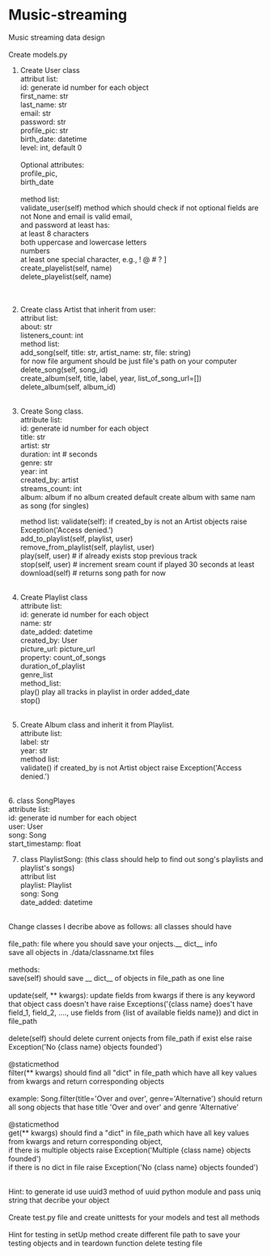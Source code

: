 # Music-streaming

Music streaming data design <br>
 <br>
Create models.py <br>

1. Create User class <br>
    attribut list: <br>
          id: generate id number for each object <br>
          first_name: str <br>
          last_name: str <br>
          email: str <br>
          password: str <br>
          profile_pic: str <br>
          birth_date: datetime <br>
          level: int, default 0 <br>
    <br>
   Optional attributes:  <br>
       profile_pic, <br>
       birth_date  <br>
    <br>
   method list:  <br>
       validate_user(self) method which should check if not optional fields are not None and email is valid email,  <br>
       and password at least has:  <br>
            at least 8 characters  <br>
            both uppercase and lowercase letters  <br>
            numbers  <br>
            at least one special character, e.g., ! @ # ? ]  <br>
       create_playelist(self, name)  <br>
       delete_playelist(self, name)  <br>
        <br>
         <br>
        
2. Create class Artist that inherit from user:  <br>
   attribut list:  <br>
       about: str  <br>
       listeners_count: int  <br>
   method list:  <br>
       add_song(self, title: str, artist_name: str, file: string)  <br>
          for now file argument should be just file's path on your computer  <br>
       delete_song(self, song_id)  <br>
       create_album(self, title, label, year, list_of_song_url=[])  <br>
       delete_album(self, album_id)  <br>
        <br>
3. Create Song class.  <br>
    attribute list:  <br>
        id: generate id number for each object  <br>
        title: str  <br>
        artist: str  <br>
        duration: int # seconds  <br>
        genre: str  <br>
        year: int  <br>
        created_by: artist  <br>
        streams_count: int  <br>
        album: album if no album created default create album with same nam as song (for singles)  <br>
        
    method list:
        validate(self): if  created_by is not an Artist objects raise Exception('Access denied.')  <br>
        add_to_playlist(self, playlist, user)  <br>
        remove_from_playlist(self, playlist, user)  <br>
        play(self, user) # if already exists stop previous track  <br>
        stop(self, user) # increment sream count if played 30 seconds at least  <br>
        download(self) # returns song path for now  <br>
     <br>
 4. Create Playlist class  <br>
     attribute list:  <br>
        id: generate id number for each object  <br>
        name: str  <br>
        date_added: datetime  <br>
        created_by: User  <br>
        picture_url: picture_url  <br>
     property: count_of_songs  <br>
               duration_of_playlist  <br>
               genre_list   <br>
     method_list:  <br>
        play() play all tracks in playlist in order added_date  <br>
        stop()   <br>
      <br>
 5. Create Album class and inherit it from Playlist.  <br> 
    attribute list:  <br>
       label: str  <br>
       year: str  <br>
    method list:  <br>
       validate() if created_by is not Artist object raise Exception('Access denied.')  <br>
  <br>
 6. class SongPlayes  <br>
    attribute list:  <br>
       id: generate id number for each object  <br>
       user: User  <br>
       song: Song  <br>
       start_timestamp: float  <br>
       
 7. class PlaylistSong: (this class should help to find out song's playlists and playlist's songs)  <br>
    attribut list  <br>
        playlist: Playlist  <br>
        song: Song  <br>
        date_added: datetime  <br>
    
    
    
 <br>
Change classes I decribe above as follows: all classes should have  <br>
 <br>
file_path: file where you should save your onjects.__ dict__ info  <br>
save all objects in ./data/classname.txt files  <br>
 <br>
methods:  <br>
  save(self) should save __ dict__ of objects in file_path as one line  <br>
   <br>
  update(self, ** kwargs): update fields from kwargs if there is any keyword that object cass doesn't have raise Exceptions('{class name} does't have field_1, field_2, ...., use fields from {list of available fields name}) and dict in file_path  <br>
   <br>
  delete(self) should delete current onjects from file_path if exist else raise Exception('No {class name} objects founded')  <br>
   <br>
  @staticmethod  <br>
  filter(** kwargs) should find all "dict" in file_path which have all key values from kwargs and return corresponding objects <br>
   <br>
  example: Song.filter(title='Over and over', genre='Alternative') should return all song objects that hase title 'Over and over' and genre 'Alternative'  <br>
   <br>
  @staticmethod  <br>
  get(** kwargs)  should find a "dict" in file_path which have all key values from kwargs and return corresponding object,  <br>
  if there is multiple objects raise Exception('Multiple {class name} objects founded')   <br>  
  if there is no dict in file raise Exception('No {class name} objects founded')  <br>
  <br>
  
Hint: to generate id use uuid3 method of uuid python module and pass uniq string that decribe your object  <br>
 <br>
Create test.py file and create unittests for your models and test all methods  <br>        
 Hint for testing in setUp method create different file path to save your testing objects and in teardown function delete testing file  <br> 
       
